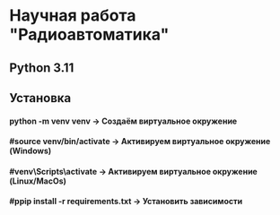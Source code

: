 # Научная работа "Радиоавтоматика"

## Python 3.11

## Установка

#### python -m venv venv -> Создаём виртуальное окружение
#### #source venv/bin/activate -> Активируем виртуальное окружение (Windows)
#### #venv\Scripts\activate -> Активируем виртуальное окружение (Linux/MacOs)
#### #ppip install -r requirements.txt -> Установить зависимости



